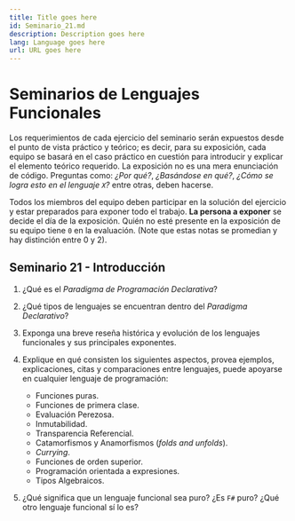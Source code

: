 ```yaml
---
title: Title goes here
id: Seminario_21.md
description: Description goes here
lang: Language goes here
url: URL goes here
---
```


# Seminarios de Lenguajes Funcionales

Los requerimientos de cada ejercicio del seminario serán expuestos 
desde el punto de vista práctico y teórico; es decir, para su 
exposición, cada equipo se basará en el caso práctico en cuestión para 
introducir y explicar el elemento teórico requerido. La exposición no 
es una mera enunciación de código. Preguntas como: _¿Por qué?_, 
_¿Basándose en qué?_, _¿Cómo se logra esto en el lenguaje `X`?_ entre 
otras, deben hacerse.

Todos los miembros del equipo deben participar en la solución del 
ejercicio y estar preparados para exponer todo el trabajo. **La persona 
a exponer** se decide el día de la exposición. Quién no esté presente 
en la exposición de su equipo tiene `0` en la evaluación. (Note que 
estas notas se promedian y hay distinción entre 0 y 2).

## Seminario 21 - Introducción

1. ¿Qué es el *Paradigma de Programación Declarativa*?
2. ¿Qué tipos de lenguajes se encuentran dentro del *Paradigma Declarativo*?
3. Exponga una breve reseña histórica y evolución de los lenguajes funcionales y sus principales exponentes.
4. Explique en qué consisten los siguientes aspectos,
provea ejemplos, explicaciones, citas y comparaciones entre lenguajes,
puede apoyarse en cualquier lenguaje de programación:

    - Funciones puras.
    - Funciones de primera clase.
    - Evaluación Perezosa.
    - Inmutabilidad.
    - Transparencia Referencial.
    - Catamorfismos y Anamorfismos (*folds and unfolds*).
    - *Currying*.
    - Funciones de orden superior.
    - Programación orientada a expresiones.
    - Tipos Algebraicos.

5. ¿Qué significa que un lenguaje funcional sea puro? ¿Es `F#` puro? ¿Qué otro lenguaje funcional sí lo es?

